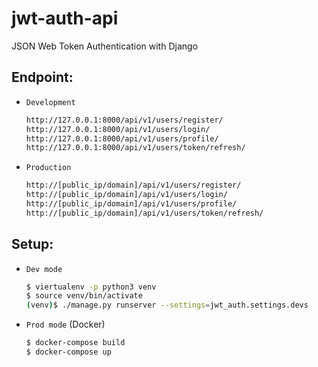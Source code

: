 # jwt-auth-api
JSON Web Token Authentication with Django


## Endpoint:

- `Development`
  
  ```bash
  http://127.0.0.1:8000/api/v1/users/register/
  http://127.0.0.1:8000/api/v1/users/login/
  http://127.0.0.1:8000/api/v1/users/profile/
  http://127.0.0.1:8000/api/v1/users/token/refresh/
  ```
- `Production`

  ```bash
  http://[public_ip/domain]/api/v1/users/register/
  http://[public_ip/domain]/api/v1/users/login/
  http://[public_ip/domain]/api/v1/users/profile/
  http://[public_ip/domain]/api/v1/users/token/refresh/
  ```

## Setup:

- `Dev mode`

  ```bash
  $ viertualenv -p python3 venv
  $ source venv/bin/activate
  (venv)$ ./manage.py runserver --settings=jwt_auth.settings.devs
  ```

- `Prod mode` (Docker)
  
  ```bash
  $ docker-compose build
  $ docker-compose up
  ```
